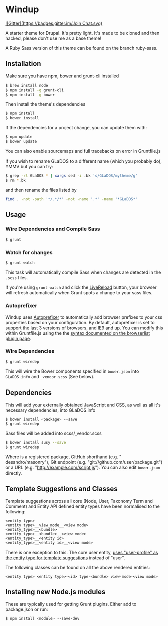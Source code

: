 # Windup
[![Gitter](https://badges.gitter.im/Join Chat.svg)](https://gitter.im/Lullabot/GLaDOS?utm_source=badge&utm_medium=badge&utm_campaign=pr-badge&utm_content=badge)

A starter theme for Drupal. It's pretty light. It's made to be cloned and then hacked, please don't use me as a base theme!

A Ruby Sass version of this theme can be found on the branch ruby-sass.

## Installation

Make sure you have npm, bower and grunt-cli installed

```bash
$ brew install node
$ npm install -g grunt-cli
$ npm install -g bower
```

Then install the theme's dependencies

```bash
$ npm install
$ bower install
```

If the dependencies for a project change, you can update them with:

```bash
$ npm update
$ bower update
```

You can also enable sourcemaps and full tracebacks on error in Gruntfile.js

If you wish to rename GLaDOS to a different name (which you probably do), YMMV but you can try:
```bash
$ grep -rl GLaDOS * | xargs sed -i .bk 's/GLaDOS/mytheme/g'
$ rm *.bk
```

and then rename the files listed by 
```bash
find . -not -path '*/.*/*' -not -name '.*' -name '*GLaDOS*'
```

## Usage

### Wire Dependencies and Compile Sass

```bash
$ grunt
```

### Watch for changes

```bash
$ grunt watch
```

This task will automatically compile Sass when changes are detected in the `.scss` files.

If you're using ```grunt watch``` and click the [LiveReload](https://chrome.google.com/webstore/detail/livereload/jnihajbhpnppcggbcgedagnkighmdlei?hl=en) button, your browser will refresh automatically when Grunt spots a change to your sass files.

### Autoprefixer

Windup uses [Autoprefixer](https://github.com/postcss/autoprefixer) to automatically add browser prefixes to your css properties based on your configuration. By default, autoprefixer is set to support the last 3 versions of browsers, and IE9 and up. You can modify this within Gruntfile.js using the the [syntax documented on the browserlist plugin page](https://github.com/ai/browserslist#queries).

### Wire Dependencies

```bash
$ grunt wiredep
```

This will wire the Bower components specified in ```bower.json``` into ```GLaDOS.info``` and ```_vendor.scss``` (See below).

## Dependencies

This will add your externally obtained JavaScript and CSS, as well as all it's necessary dependencies, into GLaDOS.info

```bash
$ bower install <package> --save
$ grunt wiredep
```

Sass files will be added into scss/_vendor.scss

```bash
$ bower install susy --save
$ grunt wiredep
```

Where <package> is a registered package, GitHub shorthand (e.g. " desandro/masonry"), Git endpoint (e.g. "git://github.com/user/package.git") or a URL (e.g. "http://example.com/script.js").
You can also edit ```bower.json``` directly.

## Template Suggestions and Classes
Template suggestions across all core (Node, User, Taxonomy Term and Comment) and Entity API defined entity types have been normalised to the following:

```
<entity type>
<entity type>__view_mode__<view mode>
<entity_type>__<bundle>
<entity_type>__<bundle>__<view mode>
<entity_type>__<entity id>
<entity_type>__<entity id>__<view mode>
```

There is one exception to this. The core user entity, [uses "user-profile" as the entity type for template suggestions](https://api.drupal.org/api/drupal/modules%21user%21user.module/function/user_view/7) instead of "user".

The following classes can be found on all the above rendered entities:
```
<entity type> <entity type>-<id> type-<bundle> view-mode-<view mode>

```

## Installing new Node.js modules

These are typically used for getting Grunt plugins. Either add to package.json or run:

```bash
$ npm install <module> --save-dev
```
